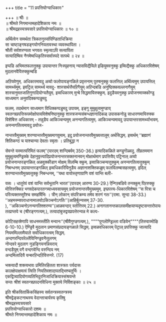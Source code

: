 +++
title = "11 प्रपत्तियोग्याधिकारः"

+++
॥ श्रीः ॥  
॥ श्रीमते निगमान्तमहादेशिकाय नमः ॥  
॥ श्रीमद्रहस्यत्रयसारे प्रपत्तियोग्याधिकारः ॥ १० ॥  
  
 अर्थित्वेन समर्थता त्रिकतनुस्संपिण्डिताधिक्रिया  
 सा चाष्टाङ्गषडङ्गयोगनियतावस्था व्यवस्थापिता ।  
 श्रौती सर्वशरण्यता भगवतः स्मृत्याऽपि सत्यापिता   
 सत्यादिष्विव नैगमेष्वधिकृतिस्सर्वास्पदे सत्पथे ॥ २४ ॥

इप्पडि अभिमतफलत्तुक्कु उपायान्तर निःस्पृहनाय् न्यासविद्यैयिले इऴियुमवनुक्कु इव्विद्यैक्कु अधिकारविशेषम् मुदलानवैयिरुक्कुम्बडि

अऱियवेणुम्. अधिकारमावदु अव्वो फलोपायङ्गळिले प्रवृत्तनाम् पुरुषनुक्कु फलत्तिल् अर्थित्वमुम् उपायत्तिल् सामर्थ्यमुम्. इवट्रिल् सामर्थ्य मावदु- शास्त्रार्थत्तैयऱिगैयुम् अऱिन्दबडि अनुष्ठिक्कवल्लनागैयुम् शास्त्रानुमतजातिगुणादियोग्यतैयुम्. इव्वधिकारम् मुन्बे सिद्धमायिरुक्कुम्. इदुडैयवनुक्कु प्रयोजनमाय्क्कॊण्डु साध्यमाग अनुवदिक्कप्पडुमदु

फलम्. तदर्थमाग साध्यमाग विधिक्कप्पडुमदु उपायम्. इङ्गु मुमुक्षुत्वमुण्डाय् स्वतन्त्रप्रपत्तिरूपमोक्षोपायविशेषनिष्ठनुक्कु शास्त्रजन्यसंबन्धज्ञानादिकळ् उपासकनोडु साधारणमायिरुक्क विशेषित्त अधिकारम् - तन्नुडैय आकिञ्चन्यमुम् अनन्यगतित्वमुम्. आकिञ्चन्यमावदु उपायान्तरसामर्थ्याभावम्. अनन्यगतित्वमावदु प्रयोज-

नान्तरवैमुख्यम् शरण्यान्तरवैमुख्यमागवुमाम्. इदु प्रयोजनान्तरवैमुख्यत्तालुम् अर्थसिद्धम्. इव्वर्थम् ‘‘ब्रह्माणं शितिकण्ठं च याश्चान्या देवताः स्मृताः । प्रतिबुद्धा न

सेवन्ते यस्मात्परिमितं फलम्’’(पारदम् शान्दिबर्वम् 350-36.) इत्यादिकळिले कण्डुगॊळ्वदु. तीव्रतममान मुमुक्षुत्वमण्ड्रिक्के देहानुवृत्त्यादिप्रयोजनान्तरसक्तनानवन् मोक्षार्थमाग प्रपत्तियैप् पट्रिनाल् अव्वो प्रयोजनान्तरङ्गळिल् अळवुक्कीडाग मोक्षम् विलम्बि क्कुम्. इव्वाकिञ्चन्यत्तुक्कुम् अनन्यगतित्वत्तुक्कुम् निबन्धनम् उपायान्तरङ्गळिल् इव्वधिकारियिनुडैय अज्ञानाशक्तिकळुम् फलविलम्बासहत्वमुम्. इदिल् शरण्यान्तरवैमुख्यत्तुक्कु निबन्धनम्, ‘‘यथा वायोस्तृणाग्राणि वशं यान्ति बली-

यसः । धातुरेवं वशं यान्ति सर्वभूतानि भारत’’(पारदम् आरण्य 30-29.) ऎन्गिऱबडिये तनक्कुम् पिऱरुक्कु मॊत्तिरुक्किऱ भगवदेकपारतन्त्र्याध्यवसायमुम् प्रयोजनान्तरवैमुख्यमुम्. इप्प्रपत्त्य-धिकारविशेषम् ‘‘स पित्रा च परित्यक्तस्सुरैश्च समहर्षिभिः । त्रीन् लोकान् संपरिक्रम्य तमेव शरणं गतः’’(रामा. सुन्दा 38-33.) ‘‘अहमस्म्यपराधानामालयोऽकिञ्चनोऽगतिः’’(आहिर्बुत्न्यसम् 37-30.  
), ‘‘अकिञ्चनोऽनन्यगतिश्शरण्य’’(आळवन्दार् स्तोत्तिरम् 22.) अनागतानन्तकालसमीक्षयाप्यदृष्टसन्तारोपायः तत्प्राप्तये च (श्रीरङ्गगत्यम्.), तत्पादांबुजद्वयप्रपत्तेरन्यन्न मे कल्प-

कोटिसहस्रेणापि साधनमस्तीति मन्वानः’’(श्रीवैगुण्डगत्यम्.), """"पुगलॊण्ड्रिल्ला वडियेन्""""(तिरुवाय्मॊऴि 6-10-10.) ऎण्ड्रिवै मुदलान प्रमाणसंप्रदायङ्गळाले सिद्धम्. इव्वळवधिकारम् पॆट्राल् प्रपत्तिक्कु जात्यादि नियममिल्लामैयाले सर्वाधिकारत्वम् सिद्धम्.  
 अन्दणरन्दियरॆल्लैयिनिण्ड्रवनैत्तुलगम्  
 नॊन्दवरे मुदलाग नुडङ्गियनन्नियराय्  
 वन्दडैयुम् वगै वन्दगवेन्दि वरुन्दिय नम्  
 अन्दमिलादियै यन्बरऱिन्दऱिवित्तनरे. (17)

भक्त्यादौ शक्त्यभावः प्रमितिरहितता शास्त्रतः पर्यदासः  
कालक्षेपाक्षमत्वं त्विति नियतिवशादापतद्भिश्चतुर्भिः ।  
एकद्वित्र्यादियोगव्यतिभिदुरनिजाधिक्रियास्संश्रयन्ते   
सन्तः श्रीशं स्वतन्त्रप्रपदनविधिना मुक्तये निर्विशङ्काः ॥ २५ ॥  
  
इति श्रीकवितार्किकसिंहस्य सर्वतन्त्रस्वतन्त्रस्य  
श्रीमद्वेङ्कटनाथस्य वेदान्ताचार्यस्य कृतिषु  
श्रीमद्रहस्यत्रयसारे  
प्रपत्तियोग्याधिकारो दशमः ॥  
श्रीमते निगमान्तमहादेशिकाय नमः ॥